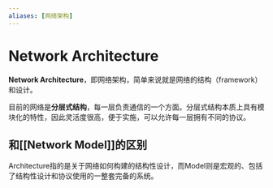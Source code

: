 ```yaml
---
aliases: [网络架构]
---
```


# Network Architecture
**Network Architecture**，即网络架构，简单来说就是网络的结构（framework）和设计。

目前的网络是**分层式结构**，每一层负责通信的一个方面。分层式结构本质上具有模块化的特性，因此灵活度很高，便于实施，可以允许每一层拥有不同的协议。

## 和[[Network Model]]的区别
Architecture指的是关于网络如何构建的结构性设计，而Model则是宏观的、包括了结构性设计和协议使用的一整套完备的系统。